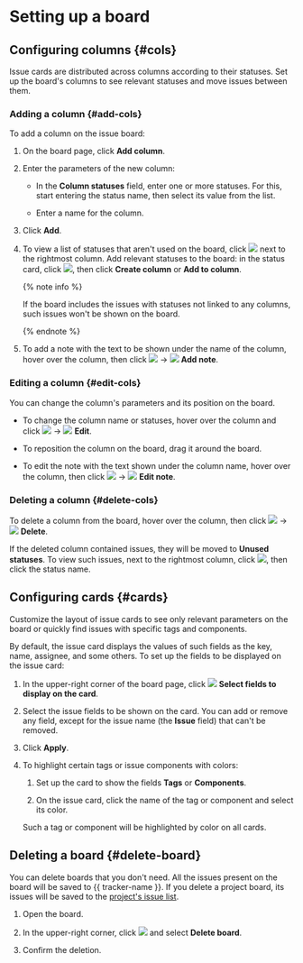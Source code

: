 # Setting up a board


## Configuring columns {#cols}

Issue cards are distributed across columns according to their statuses. Set up the board's columns to see relevant statuses and move issues between them.

### Adding a column {#add-cols}

To add a column on the issue board:

1. On the board page, click **Add column**.

1. Enter the parameters of the new column:

   * In the **Column statuses** field, enter one or more statuses. For this, start entering the status name, then select its value from the list.

   * Enter a name for the column.

1. Click **Add**.

1. To view a list of statuses that aren't used on the board, click ![](../../_assets/tracker/svg/unused-status.svg) next to the rightmost column. Add relevant statuses to the board: in the status card, click ![](../../_assets/tracker/svg/actions.svg), then click **Create column** or **Add to column**.

   {% note info %}

   If the board includes the issues with statuses not linked to any columns, such issues won't be shown on the board.

   {% endnote %}

1. To add a note with the text to be shown under the name of the column, hover over the column, then click ![](../../_assets/tracker/svg/actions.svg) → ![](../../_assets/tracker/svg/icon-note.svg) **Add note**.

### Editing a column {#edit-cols}

You can change the column's parameters and its position on the board.

* To change the column name or statuses, hover over the column and click ![](../../_assets/tracker/svg/actions.svg) → ![](../../_assets/tracker/svg/icon-edit.svg) **Edit**.

* To reposition the column on the board, drag it around the board.

* To edit the note with the text shown under the column name, hover over the column, then click ![](../../_assets/tracker/svg/actions.svg) → ![](../../_assets/tracker/svg/icon-note.svg) **Edit note**.

### Deleting a column {#delete-cols}

To delete a column from the board, hover over the column, then click ![](../../_assets/tracker/svg/actions.svg) → ![](../../_assets/tracker/svg/icon-remove.svg) **Delete**.

If the deleted column contained issues, they will be moved to **Unused statuses**. To view such issues, next to the rightmost column, click ![](../../_assets/tracker/svg/unused-status.svg), then click the status name.

## Configuring cards {#cards}

Customize the layout of issue cards to see only relevant parameters on the board or quickly find issues with specific tags and components.

By default, the issue card displays the values of such fields as the key, name, assignee, and some others. To set up the fields to be displayed on the issue card:

1. In the upper-right corner of the board page, click ![](../../_assets/tracker/svg/icon-card.svg) **Select fields to display on the card**.

1. Select the issue fields to be shown on the card. You can add or remove any field, except for the issue name (the **Issue** field) that can't be removed.

1. Click **Apply**.

1. To highlight certain tags or issue components with colors:

   1. Set up the card to show the fields **Tags** or **Components**.

   2. On the issue card, click the name of the tag or component and select its color.

   Such a tag or component will be highlighted by color on all cards.

## Deleting a board {#delete-board}

You can delete boards that you don't need. All the issues present on the board will be saved to {{ tracker-name }}. If you delete a project board, its issues will be saved to the [project's issue list](project-list.md).

1. Open the board.

1. In the upper-right corner, click ![](../../_assets/horizontal-ellipsis.svg) and select **Delete board**.


1. Confirm the deletion.
